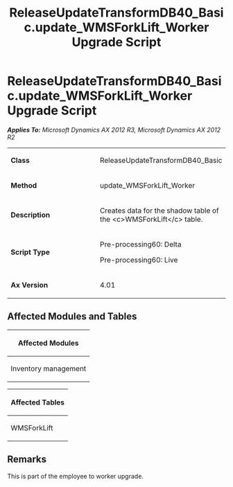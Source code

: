 ﻿---
title: ReleaseUpdateTransformDB40_Basic.update_WMSForkLift_Worker Upgrade Script
TOCTitle: ReleaseUpdateTransformDB40_Basic.update_WMSForkLift_Worker Upgrade Script
ms:assetid: e5206f51-1c78-f974-8c6a-d69fda6a9f9a
ms:mtpsurl: https://msdn.microsoft.com/en-us/library/JJ719773(v=AX.60)
ms:contentKeyID: 49711847
ms.date: 05/18/2015
mtps_version: v=AX.60
---

# ReleaseUpdateTransformDB40\_Basic.update\_WMSForkLift\_Worker Upgrade Script 


_**Applies To:** Microsoft Dynamics AX 2012 R3, Microsoft Dynamics AX 2012 R2_

<table>
<colgroup>
<col style="width: 50%" />
<col style="width: 50%" />
</colgroup>
<tbody>
<tr class="odd">
<td><p><strong>Class</strong></p></td>
<td><p>ReleaseUpdateTransformDB40_Basic</p></td>
</tr>
<tr class="even">
<td><p><strong>Method</strong></p></td>
<td><p>update_WMSForkLift_Worker</p></td>
</tr>
<tr class="odd">
<td><p><strong>Description</strong></p></td>
<td><p>Creates data for the shadow table of the &lt;c&gt;WMSForkLift&lt;/c&gt; table.</p></td>
</tr>
<tr class="even">
<td><p><strong>Script Type</strong></p></td>
<td><p>Pre-processing60: Delta</p>
<p>Pre-processing60: Live</p></td>
</tr>
<tr class="odd">
<td><p><strong>Ax Version</strong></p></td>
<td><p>4.01</p></td>
</tr>
</tbody>
</table>


## Affected Modules and Tables

<table>
<colgroup>
<col style="width: 100%" />
</colgroup>
<thead>
<tr class="header">
<th><p>Affected Modules</p></th>
</tr>
</thead>
<tbody>
<tr class="odd">
<td><p>Inventory management</p></td>
</tr>
</tbody>
</table>


<table>
<colgroup>
<col style="width: 100%" />
</colgroup>
<thead>
<tr class="header">
<th><p>Affected Tables</p></th>
</tr>
</thead>
<tbody>
<tr class="odd">
<td><p>WMSForkLift</p></td>
</tr>
</tbody>
</table>


## Remarks

This is part of the employee to worker upgrade.

  


